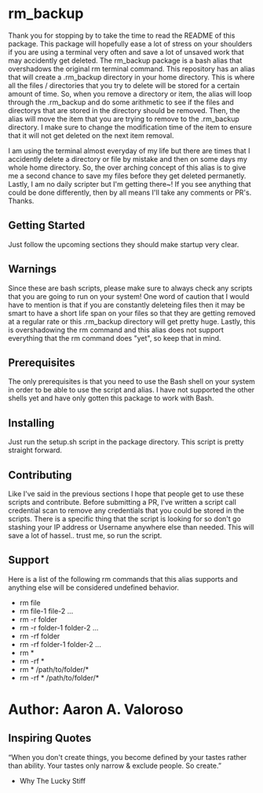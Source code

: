 # rm_backup

Thank you for stopping by to take the time to read the README of this package. This package will hopefully ease a lot of stress on your shoulders if you are using a terminal very often and save a lot of unsaved work that may accidently get deleted. The rm_backup package is a bash alias that overshadows the original rm terminal command. This repository has an alias that will create a .rm_backup directory in your home directory. This is where all the files / directories that you try to delete will be stored for a certain amount of time. So, when you remove a directory or item, the alias will loop through the .rm_backup and do some arithmetic to see if the files and directorys that are stored in the directory should be removed. Then, the alias will move the item that you are trying to remove to the .rm_backup directory. I make sure to change the modification time of the item to ensure that it will not get deleted on the next item removal.

I am using the terminal almost everyday of my life but there are times that I accidently delete a directory or file by mistake and then on some days my whole home directory. So, the over arching concept of this alias is to give me a second chance to save my files before they get deleted permanetly. Lastly, I am no daily scripter but I'm getting there~! If you see anything that could be done differently, then by all means I'll take any comments or PR's. Thanks.


## Getting Started

Just follow the upcoming sections they should make startup very clear.

## Warnings

Since these are bash scripts, please make sure to always check any scripts that you are going to run on your system! One word of caution that I would have to mention is that if you are constantly deleteing files then it may be smart to have a short life span on your files so that they are getting removed at a regular rate or this .rm_backup directory will get pretty huge. Lastly, this is overshadowing the rm command and this alias does not support everything that the rm command does "yet", so keep that in mind.

## Prerequisites

The only prerequisites is that you need to use the Bash shell on your system in order to be able to use the script and alias. I have not supported the other shells yet and have only gotten this package to work with Bash.

## Installing

Just run the setup.sh script in the package directory. This script is pretty straight forward.

## Contributing

Like I've said in the previous sections I hope that people get to use these scripts and contribute. Before submitting a PR, I've written a script call credential scan to remove any credentials that you could be stored in the scripts. There is a specific thing that the script is looking for so don't go stashing your IP address or Username anywhere else than needed. This will save a lot of hassel.. trust me, so run the script. 

## Support

Here is a list of the following rm commands that this alias supports and anything else will be considered undefined behavior.
- rm file
- rm file-1 file-2 ...
- rm -r folder
- rm -r folder-1 folder-2 ...
- rm -rf folder
- rm -rf folder-1 folder-2 ...
- rm *
- rm -rf *
- rm * /path/to/folder/*
- rm -rf * /path/to/folder/*


# Author: Aaron A. Valoroso


## Inspiring Quotes

“When you don't create things, you become defined by your tastes rather than ability. Your tastes only narrow & exclude people. So create.” 
 - Why The Lucky Stiff

